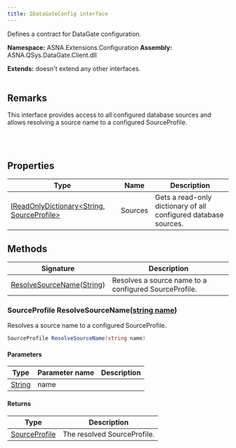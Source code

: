 ```yaml
---
title: IDataGateConfig interface
---
```


Defines a contract for DataGate configuration.

**Namespace:** ASNA.Extensions.Configuration
**Assembly:** ASNA.QSys.DataGate.Client.dll

**Extends:** doesn't extend any other interfaces.
<br>
<br>

## Remarks
This interface provides access to all configured database sources and 
allows resolving a source name to a configured SourceProfile.

<br>
<br>

## Properties

| Type | Name | Description
| --- | --- | --- 
| [IReadOnlyDictionary\<String, SourceProfile\>](https://learn.microsoft.com/en-us/dotnet/api/system.collections.generic.ireadonlydictionary-2?view=net-8.0) | Sources | Gets a read-only dictionary of all configured database sources. |

## Methods

| Signature | Description |
| --- | --- |
| [ResolveSourceName](#resolvesourcename-string-)([String](https://docs.microsoft.com/en-us/dotnet/api/system.string)) | Resolves a source name to a configured SourceProfile.

### SourceProfile ResolveSourceName([string name](https://learn.microsoft.com/en-us/dotnet/api/system.string?view=net-8.0))

Resolves a source name to a configured SourceProfile.

```cs
SourceProfile ResolveSourceName(string name)
```

#### Parameters

| Type | Parameter name | Description
| --- | --- | ---
| [String](https://docs.microsoft.com/en-us/dotnet/api/system.string) | name | 

#### Returns

| Type | Description
| --- | ---
| [SourceProfile](/reference/datagate/datagate-providers/source-profile.html) | The resolved SourceProfile.
